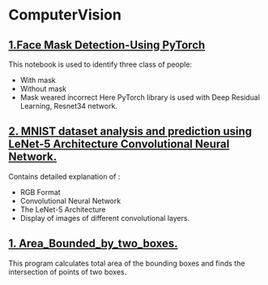 # ComputerVision
## [1.Face Mask Detection-Using PyTorch](https://github.com/SandKrish/ComputerVision/blob/main/face-mask-detection-using-pytorch.ipynb)
This notebook is used to identify three class of people:
* With mask
* Without mask
* Mask weared incorrect
Here PyTorch library is used with Deep Residual Learning, Resnet34 network. 

## [2. MNIST dataset analysis and prediction using LeNet-5 Architecture Convolutional Neural Network.](https://github.com/SandKrish/ComputerVision/blob/main/mnsit-cnn-with-augmentation.ipynb)
Contains detailed explanation of :
- RGB Format
- Convolutional Neural Network
- The LeNet-5 Architecture 
- Display of images of different convolutional layers.

## [1. Area_Bounded_by_two_boxes.](https://github.com/SandKrish/ComputerVision/blob/main/Area_Bounded_by_two_boxes.ipynb)
This program calculates total area of the bounding boxes and finds the intersection of points of two boxes.

